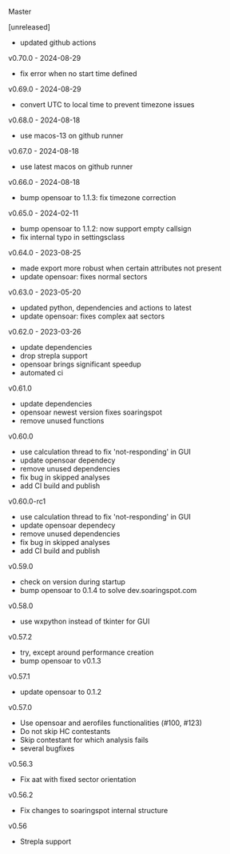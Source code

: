 Master

[unreleased]
- updated github actions

v0.70.0 - 2024-08-29
- fix error when no start time defined

v0.69.0 - 2024-08-29
- convert UTC to local time to prevent timezone issues

v0.68.0 - 2024-08-18
- use macos-13 on github runner

v0.67.0 - 2024-08-18
- use latest macos on github runner

v0.66.0 - 2024-08-18
- bump opensoar to 1.1.3: fix timezone correction

v0.65.0 - 2024-02-11
- bump opensoar to 1.1.2: now support empty callsign
- fix internal typo in settingsclass

v0.64.0 - 2023-08-25
- made export more robust when certain attributes not present
- update opensoar: fixes normal sectors

v0.63.0 - 2023-05-20
- updated python, dependencies and actions to latest
- update opensoar: fixes complex aat sectors

v0.62.0 - 2023-03-26
- update dependencies
- drop strepla support
- opensoar brings significant speedup
- automated ci

v0.61.0
- update dependencies
- opensoar newest version fixes soaringspot
- remove unused functions

v0.60.0
- use calculation thread to fix 'not-responding' in GUI
- update opensoar dependecy
- remove unused dependencies
- fix bug in skipped analyses
- add CI build and publish

v0.60.0-rc1
- use calculation thread to fix 'not-responding' in GUI
- update opensoar dependecy
- remove unused dependencies
- fix bug in skipped analyses
- add CI build and publish

v0.59.0
- check on version during startup
- bump opensoar to 0.1.4 to solve dev.soaringspot.com

v0.58.0
- use wxpython instead of tkinter for GUI

v0.57.2
- try, except around performance creation
- bump opensoar to v0.1.3

v0.57.1
- update opensoar to 0.1.2

v0.57.0
- Use opensoar and aerofiles functionalities (#100, #123)
- Do not skip HC contestants
- Skip contestant for which analysis fails
- several bugfixes

v0.56.3
- Fix aat with fixed sector orientation

v0.56.2
- Fix changes to soaringspot internal structure

v0.56
- Strepla support
